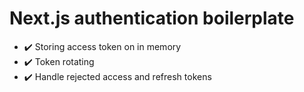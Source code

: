 # Next.js authentication boilerplate
- :heavy_check_mark: Storing access token on in memory
- :heavy_check_mark: Token rotating
- :heavy_check_mark: Handle rejected access and refresh tokens
